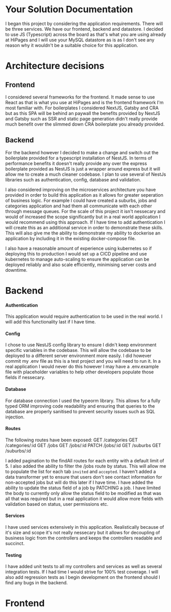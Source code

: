 Your Solution Documentation
===========================

I began this project by considering the application requirements. There will be three services. We have our frontend, backend and datastore. I decided to use JS (Typescript) across the board as that's what you are using already at HiPages and I will use your MySQL datastore as is as I don't see any reason why it wouldn't be a suitable choice for this application.

# Architecture decisions
## Frontend
I considered several frameworks for the frontend. It made sense to use React as that is what you use at HiPages and is the frontend framework I'm most familiar with. For boilerplates I considered NextJS, Gatsby and CRA but as this SPA will be behind an paywall the benefits provided by NextJS and Gatsby such as SSR and static page generation didn't really provide much benefit over the slimmed down CRA boilerplate you already provided.

## Backend
For the backend however I decided to make a change and switch out the boilerplate provided for a typescript installation of NestJS. In terms of performance benefits it doesn't really provide any over the express boilerplate provided as NestJS is just a wrapper around express but it will allow me to create a much cleaner codebase. I plan to use several of NestJs libraries such as authentication, config, database and validation.

I also considered improving on the microservices architecture you have provided in order to build this application as it allows for greater seperation of business logic. For example I could have created a suburbs, jobs and categories application and had them all communicate with each other through message queues. For the scale of this project it isn't nessecary and would of increased the scope significantly but in a real world application I would recommend using this approach. If I have time to add authentication I will create this as an additional service in order to demonstrate these skills. This will also give me the ability to demonstrate my ability to dockerise an application by including it in the existing docker-compose file.

I also have a reasonable amount of experience using kubernetes so if deploying this to production I would set up a CICD pipeline and use kubernetes to manage auto-scaling to ensure the application can be deployed reliably and also scale efficiently, minimising server costs and downtime.

# Backend

#### Authentication
This application would require authentication to be used in the real world. I will add this functionality last if I have time.

#### Config
I chose to use NestJS config library to ensure I didn't keep environment specific variables in the codebase. This will allow the codebase to be deployed to a different server environment more easily. I did however commit my .env file as this is a test project and you will need to run it. In a real application I would never do this however I may have a .env.example file with placeholder variables to help other developers populate those fields if nessecary.

#### Database
For database connection I used the typeorm library. This allows for a fully typed ORM improving code readability and ensuring that queries to the database are properly sanitised to prevent security issues such as SQL injection.

#### Routes
The following routes have been exposed:
GET /categories
GET /categories/:id
GET /jobs
GET /jobs/:id
PATCH /jobs/:id
GET /suburbs
GET /suburbs/:id

I added pagination to the findAll routes for each entity with a default limit of 5. I also added the ability to filter the /jobs route by status. This will allow me to populate the list for each tab `invited` and `accepted`. I haven't added a data transformer yet to ensure that users don't see contact information for non-accepted jobs but will do this later if I have time. I have added the ability to update the status field of a job by PATCHING a job. I have limited the body to currently only allow the status field to be modified as that was all that was required but in a real application it would allow more fields with validation based on status, user permissions etc.

#### Services
I have used services extensively in this application. Realistically because of it's size and scope it's not really nessecary but it allows for decoupling of business logic from the controllers and keeps the controllers readable and succinct. 

#### Testing
I have added unit tests to all my controllers and services as well as several integration tests. If I had time I would strive for 100% test coverage. I will also add regression tests as I begin development on the frontend should I find any bugs in the backend.

# Frontend

